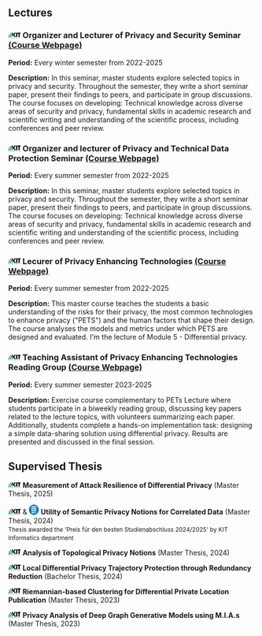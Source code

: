 ## Lectures
### <img src="/images/kitlogo.png" alt="kit logo" width="5%" /> Organizer and Lecturer of Privacy and Security Seminar <a href="https://ps.tm.kit.edu/english/139_1012.php" target="_blank" rel="noopener noreferrer">(Course Webpage)</a>

**Period:** Every winter semester from 2022-2025  

**Description:** In this seminar, master students explore selected topics in privacy and security. Throughout the semester, they write a short seminar paper, present their findings to peers, and participate in group discussions. The course focuses on developing: Technical knowledge across diverse areas of security and privacy, fundamental skills in academic research and scientific writing and understanding of the scientific process, including conferences and peer review.

###  <img src="/images/kitlogo.png" alt="kit logo" width="5%" /> Organizer and lecturer of Privacy and Technical Data Protection Seminar  <a href="https://ps.tm.kit.edu/139_965.php" target="_blank" rel="noopener noreferrer">(Course Webpage)</a>
**Period:** Every summer semester from 2022-2025  

**Description:** In this seminar, master students explore selected topics in privacy and security. Throughout the semester, they write a short seminar paper, present their findings to peers, and participate in group discussions. The course focuses on developing: Technical knowledge across diverse areas of security and privacy, fundamental skills in academic research and scientific writing and understanding of the scientific process, including conferences and peer review.

###  <img src="/images/kitlogo.png" alt="kit logo" width="5%" /> Lecurer of Privacy Enhancing Technologies  <a href="https://ps.tm.kit.edu/139_965.php" target="_blank" rel="noopener noreferrer">(Course Webpage)</a>
**Period:** Every summer semester from 2022-2025 

**Description:** This master course teaches the students a basic understanding of the risks for their privacy, the most common technologies to enhance privacy ("PETS") and the human factors that shape their design. The course analyses the models and metrics under which PETS are designed and evaluated. I'm the lecture of Module 5 - Differential privacy.

### <img src="/images/kitlogo.png" alt="kit logo" width="5%" /> Teaching Assistant of Privacy Enhancing Technologies Reading Group <a href="https://ps.tm.kit.edu/english/139_968.php" target="_blank" rel="noopener noreferrer">(Course Webpage)</a>
**Period:** Every summer semester 2023-2025

**Description:** Exercise course complementary to PETs Lecture where students participate in a biweekly reading group, discussing key papers related to the lecture topics, with volunteers summarizing each paper. Additionally, students complete a hands-on implementation task: designing a simple data-sharing solution using differential privacy. Results are presented and discussed in the final session.


## Supervised Thesis
 <img src="/images/kitlogo.png" alt="kit logo" width="5%" />  **Measurement of Attack Resilience of Differential Privacy** (Master Thesis, 2025)

<img src="/images/kitlogo.png" alt="kit logo" width="5%" /> & 
<img src="/images/Logo_UPC.png" alt="kit logo" width="4%" />  **Utility of Semantic Privacy Notions for Correlated Data** (Master Thesis, 2024)  
<span style="font-size: 12px;">Thesis awarded the 'Preis für den besten Studienabschluss 2024/2025' by KIT Informatics department</span>



<img src="/images/kitlogo.png" alt="kit logo" width="5%" />  **Analysis of Topological Privacy Notions** (Master Thesis, 2024)

<img src="/images/kitlogo.png" alt="kit logo" width="5%" /> **Local Differential Privacy Trajectory Protection through Redundancy Reduction** (Bachelor Thesis,  2024)

<img src="/images/kitlogo.png" alt="kit logo" width="5%" /> **Riemannian-based Clustering for Differential Private Location Publication** (Master Thesis,  2023)

<img src="/images/kitlogo.png" alt="kit logo" width="5%" /> **Privacy Analysis of Deep Graph Generative Models using M.I.A.s** (Master Thesis,  2023)


